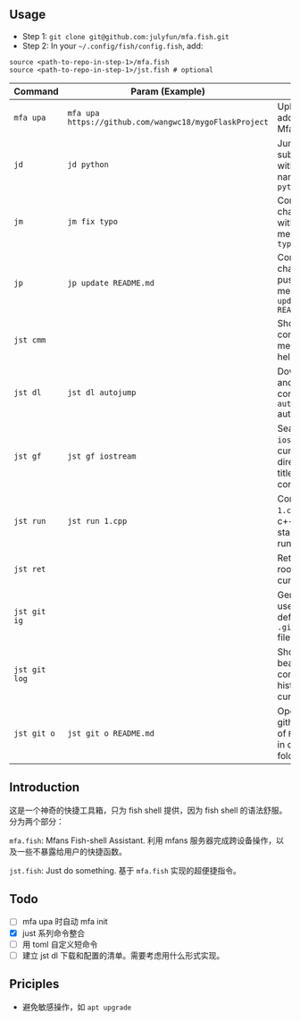 ## Usage

* Step 1: `git clone git@github.com:julyfun/mfa.fish.git`
* Step 2: In your `~/.config/fish/config.fish`, add:

```
source <path-to-repo-in-step-1>/mfa.fish
source <path-to-repo-in-step-1>/jst.fish # optional
```

| Command       | Param (Example)                                        | Result                                                       |
| ------------- | ------------------------------------------------------ | ------------------------------------------------------------ |
| `mfa upa`     | `mfa upa https://github.com/wangwc18/mygoFlaskProject` | Upload this address to Mfans server                          |
| `jd`          | `jd python`                                            | Jump to subdirectory with similar name to `python`           |
| `jm`          | `jm fix typo`                                          | Commit all changes with message `fix typo`                   |
| `jp`          | `jp update README.md`                                  | Commit all changes and push with message `update README.md`  |
| `jst cmm`     |                                                        | Show git commit message help                                 |
| `jst dl`      | `jst dl autojump`                                      | Download and configure `autojump` automatically              |
| `jst gf`      | `jst gf iostream`                                      | Search `iostream` in current directory by title and contents |
| `jst run`     | `jst run 1.cpp`                                        | Compile `1.cpp` with c++17 standard and run it               |
| `jst ret`     |                                                        | Return to the root folder of current repo                    |
| `jst git ig`  |                                                        | Generate a useful default `.gitignore` file                  |
| `jst git log` |                                                        | Show beautiful commit history of current repo                |
| `jst git o`   | `jst git o README.md`                                  | Open the github page of `README.md` in current folder        |

## Introduction

这是一个神奇的快捷工具箱，只为 fish shell 提供，因为 fish shell 的语法舒服。分为两个部分：

`mfa.fish`: Mfans Fish-shell Assistant. 利用 mfans 服务器完成跨设备操作，以及一些不暴露给用户的快捷函数。

`jst.fish`: Just do something. 基于 `mfa.fish` 实现的超便捷指令。

## Todo

- [ ] mfa upa 时自动 mfa init
- [x] just 系列命令整合
- [ ] 用 toml 自定义短命令
- [ ] 建立 jst dl 下载和配置的清单。需要考虑用什么形式实现。

## Priciples

- 避免敏感操作，如 `apt upgrade`

